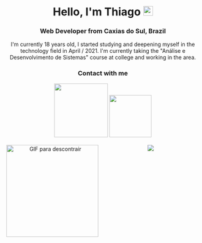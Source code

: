 <div align="center">
    <h1>Hello, I'm Thiago <img src="https://media.giphy.com/media/hvRJCLFzcasrR4ia7z/giphy.gif" width="25"> </h1>
    <h3> Web Developer from Caxias do Sul, Brazil</h3>
    <p>I'm currently 18 years old, I started studying and deepening myself in the technology field in April / 2021. I'm currently taking the "Análise e Desenvolvimento de Sistemas" course at college and working in the area.</p> 
    <h3>Contact with me</h3>
     <a href="https://www.linkedin.com/in/iamthiagoferreira/"><img src="https://img.shields.io/badge/LinkedIn-0077B5?style=for-the-badge&logo=linkedin&logoColor=white" width="140px"></a>
     <a href="mailto: devthiagoferreira@gmail.com"><img src="https://img.shields.io/badge/Gmail-D14836?style=for-the-badge&logo=gmail&logoColor=white" width="110px"></a>
</div>

<br>

<div align="center">
    <img align="left" alt="GIF para descontrair" height="240" src="https://media.giphy.com/media/de5bARu0SsXiU/giphy.gif">&nbsp;
    <img src="https://github-readme-stats-eight-theta.vercel.app/api/top-langs/?username=iamThiagoo&layout=compact&theme=vue-dark">
</div>
